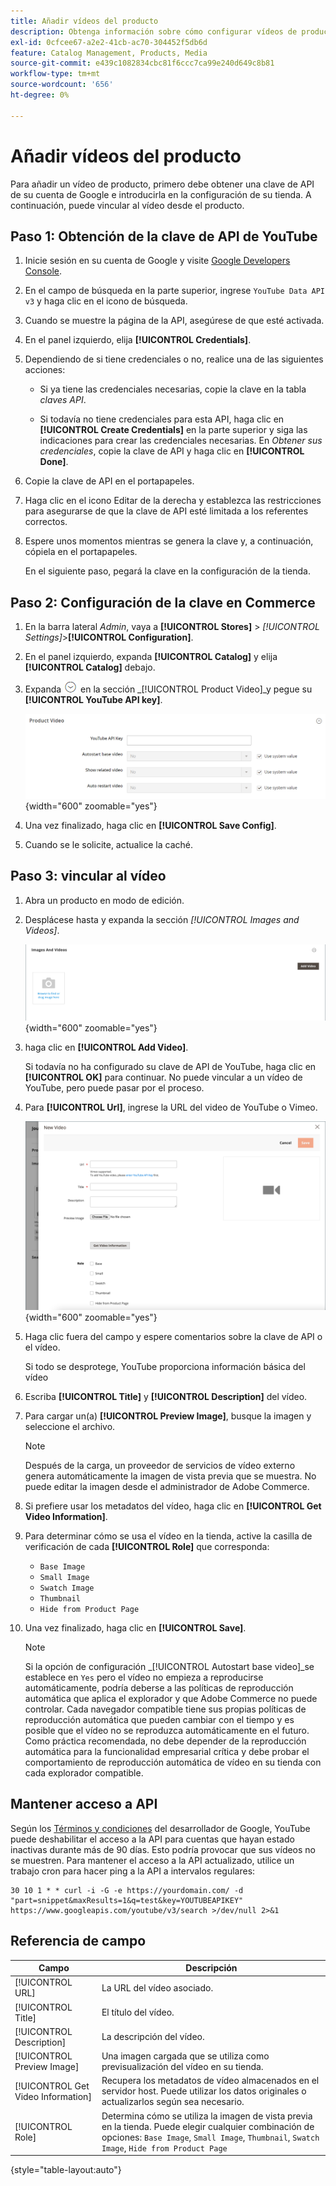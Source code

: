 ```yaml
---
title: Añadir vídeos del producto
description: Obtenga información sobre cómo configurar vídeos de productos para su tienda, lo que requiere una clave de API de datos de YouTube de una cuenta de Google, y añadir un vínculo de vídeo para un producto.
exl-id: 0cfcee67-a2e2-41cb-ac70-304452f5db6d
feature: Catalog Management, Products, Media
source-git-commit: e439c1082834cbc81f6ccc7ca99e240d649c8b81
workflow-type: tm+mt
source-wordcount: '656'
ht-degree: 0%

---
```


# Añadir vídeos del producto

Para añadir un vídeo de producto, primero debe obtener una clave de API de su cuenta de Google e introducirla en la configuración de su tienda. A continuación, puede vincular al vídeo desde el producto.

## Paso 1: Obtención de la clave de API de YouTube

1. Inicie sesión en su cuenta de Google y visite [Google Developers Console][1].

1. En el campo de búsqueda en la parte superior, ingrese `YouTube Data API v3` y haga clic en el icono de búsqueda.

1. Cuando se muestre la página de la API, asegúrese de que esté activada.

1. En el panel izquierdo, elija **[!UICONTROL Credentials]**.

1. Dependiendo de si tiene credenciales o no, realice una de las siguientes acciones:

   - Si ya tiene las credenciales necesarias, copie la clave en la tabla _claves API_.

   - Si todavía no tiene credenciales para esta API, haga clic en **[!UICONTROL Create Credentials]** en la parte superior y siga las indicaciones para crear las credenciales necesarias. En _Obtener sus credenciales_, copie la clave de API y haga clic en **[!UICONTROL Done]**.

1. Copie la clave de API en el portapapeles.

1. Haga clic en el icono Editar de la derecha y establezca las restricciones para asegurarse de que la clave de API esté limitada a los referentes correctos.

1. Espere unos momentos mientras se genera la clave y, a continuación, cópiela en el portapapeles.

   En el siguiente paso, pegará la clave en la configuración de la tienda.

## Paso 2: Configuración de la clave en Commerce

1. En la barra lateral _Admin_, vaya a **[!UICONTROL Stores]** > _[!UICONTROL Settings]_>**[!UICONTROL Configuration]**.

1. En el panel izquierdo, expanda **[!UICONTROL Catalog]** y elija **[!UICONTROL Catalog]** debajo.

1. Expanda ![Selector de expansión](../assets/icon-display-expand.png) en la sección _[!UICONTROL Product Video]_y pegue su **[!UICONTROL YouTube API key]**.

   ![Configuración de vídeo del producto](../configuration-reference/catalog/assets/catalog-product-video.png){width="600" zoomable="yes"}

1. Una vez finalizado, haga clic en **[!UICONTROL Save Config]**.

1. Cuando se le solicite, actualice la caché.

## Paso 3: vincular al vídeo

1. Abra un producto en modo de edición.

1. Desplácese hasta y expanda la sección _[!UICONTROL Images and Videos]_.

   ![Imágenes y vídeos](./assets/product-simple-images-videos.png){width="600" zoomable="yes"}

1. haga clic en **[!UICONTROL Add Video]**.

   Si todavía no ha configurado su clave de API de YouTube, haga clic en **[!UICONTROL OK]** para continuar. No puede vincular a un vídeo de YouTube, pero puede pasar por el proceso.

1. Para **[!UICONTROL Url]**, ingrese la URL del video de YouTube o Vimeo.

   ![Nuevo vídeo para el producto](./assets/product-video-add.png){width="600" zoomable="yes"}

1. Haga clic fuera del campo y espere comentarios sobre la clave de API o el vídeo.

   Si todo se desprotege, YouTube proporciona información básica del vídeo

1. Escriba **[!UICONTROL Title]** y **[!UICONTROL Description]** del vídeo.

1. Para cargar un(a) **[!UICONTROL Preview Image]**, busque la imagen y seleccione el archivo.

   >[!NOTE]
   >
   >Después de la carga, un proveedor de servicios de vídeo externo genera automáticamente la imagen de vista previa que se muestra. No puede editar la imagen desde el administrador de Adobe Commerce.

1. Si prefiere usar los metadatos del vídeo, haga clic en **[!UICONTROL Get Video Information]**.

1. Para determinar cómo se usa el vídeo en la tienda, active la casilla de verificación de cada **[!UICONTROL Role]** que corresponda:

   - `Base Image`
   - `Small Image`
   - `Swatch Image`
   - `Thumbnail`
   - `Hide from Product Page`

1. Una vez finalizado, haga clic en **[!UICONTROL Save]**.

   >[!NOTE]
   >
   >Si la opción de configuración _[!UICONTROL Autostart base video]_se establece en `Yes` pero el vídeo no empieza a reproducirse automáticamente, podría deberse a las políticas de reproducción automática que aplica el explorador y que Adobe Commerce no puede controlar. Cada navegador compatible tiene sus propias políticas de reproducción automática que pueden cambiar con el tiempo y es posible que el vídeo no se reproduzca automáticamente en el futuro. Como práctica recomendada, no debe depender de la reproducción automática para la funcionalidad empresarial crítica y debe probar el comportamiento de reproducción automática de vídeo en su tienda con cada explorador compatible.

## Mantener acceso a API

Según los [Términos y condiciones] del desarrollador de Google, YouTube puede deshabilitar el acceso a la API para cuentas que hayan estado inactivas durante más de 90 días. Esto podría provocar que sus vídeos no se muestren. Para mantener el acceso a la API actualizado, utilice un trabajo cron para hacer ping a la API a intervalos regulares:

```code
30 10 1 * * curl -i -G -e https://yourdomain.com/ -d "part=snippet&maxResults=1&q=test&key=YOUTUBEAPIKEY" https://www.googleapis.com/youtube/v3/search >/dev/null 2>&1
```

## Referencia de campo

| Campo | Descripción |
|--- |--- |
| [!UICONTROL URL] | La URL del vídeo asociado. |
| [!UICONTROL Title] | El título del vídeo. |
| [!UICONTROL Description] | La descripción del vídeo. |
| [!UICONTROL Preview Image] | Una imagen cargada que se utiliza como previsualización del vídeo en su tienda. |
| [!UICONTROL Get Video Information] | Recupera los metadatos de vídeo almacenados en el servidor host. Puede utilizar los datos originales o actualizarlos según sea necesario. |
| [!UICONTROL Role] | Determina cómo se utiliza la imagen de vista previa en la tienda. Puede elegir cualquier combinación de opciones: `Base Image`, `Small Image`, `Thumbnail`, `Swatch Image`, `Hide from Product Page` |

{style="table-layout:auto"}

[1]: https://console.developers.google.com/
[Términos y condiciones]: https://developers.google.com/youtube/terms/developer-policies#d.-accessing-youtube-api-services
